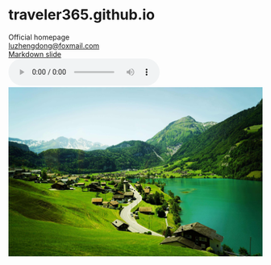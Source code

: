 # traveler365.github.io
Official homepage\
<luzhengdong@foxmail.com>\
[Markdown slide](slide.html)<br>
<audio id="audio" controls="autoplay" preload="auto">
      <source id="mp3" src="./Come-On.mp3" type="audio/mpeg">测试audio
</audio><br>
![图片](swiss_scenery.jpeg "swiss scenery")  
